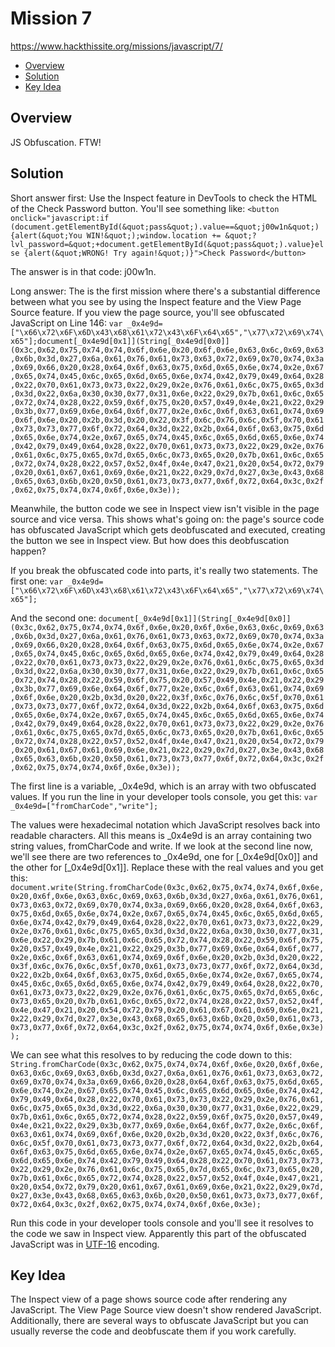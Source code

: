 # Mission 7
https://www.hackthissite.org/missions/javascript/7/

- [Overview](#overview)
- [Solution](#solution)
- [Key Idea](#key-idea)

## Overview
JS Obfuscation. FTW!

## Solution
Short answer first: Use the Inspect feature in DevTools to check the HTML of the
Check Password button. You'll see something like: `<button
onclick="javascript:if
(document.getElementById(&quot;pass&quot;).value==&quot;j00w1n&quot;){alert(&quot;You
WIN!&quot;);window.location +=
&quot;?lvl_password=&quot;+document.getElementById(&quot;pass&quot;).value}else
{alert(&quot;WRONG! Try again!&quot;)}">Check Password</button>`

The answer is in that code: j00w1n.

Long answer: The is the first mission where there's a substantial difference
between what you see by using the Inspect feature and the View Page Source
feature. If you view the page source, you'll see obfuscated JavaScript on Line
146:
`var _0x4e9d=["\x66\x72\x6F\x6D\x43\x68\x61\x72\x43\x6F\x64\x65","\x77\x72\x69\x74\x65"];document[_0x4e9d[0x1]](String[_0x4e9d[0x0]](0x3c,0x62,0x75,0x74,0x74,0x6f,0x6e,0x20,0x6f,0x6e,0x63,0x6c,0x69,0x63,0x6b,0x3d,0x27,0x6a,0x61,0x76,0x61,0x73,0x63,0x72,0x69,0x70,0x74,0x3a,0x69,0x66,0x20,0x28,0x64,0x6f,0x63,0x75,0x6d,0x65,0x6e,0x74,0x2e,0x67,0x65,0x74,0x45,0x6c,0x65,0x6d,0x65,0x6e,0x74,0x42,0x79,0x49,0x64,0x28,0x22,0x70,0x61,0x73,0x73,0x22,0x29,0x2e,0x76,0x61,0x6c,0x75,0x65,0x3d,0x3d,0x22,0x6a,0x30,0x30,0x77,0x31,0x6e,0x22,0x29,0x7b,0x61,0x6c,0x65,0x72,0x74,0x28,0x22,0x59,0x6f,0x75,0x20,0x57,0x49,0x4e,0x21,0x22,0x29,0x3b,0x77,0x69,0x6e,0x64,0x6f,0x77,0x2e,0x6c,0x6f,0x63,0x61,0x74,0x69,0x6f,0x6e,0x20,0x2b,0x3d,0x20,0x22,0x3f,0x6c,0x76,0x6c,0x5f,0x70,0x61,0x73,0x73,0x77,0x6f,0x72,0x64,0x3d,0x22,0x2b,0x64,0x6f,0x63,0x75,0x6d,0x65,0x6e,0x74,0x2e,0x67,0x65,0x74,0x45,0x6c,0x65,0x6d,0x65,0x6e,0x74,0x42,0x79,0x49,0x64,0x28,0x22,0x70,0x61,0x73,0x73,0x22,0x29,0x2e,0x76,0x61,0x6c,0x75,0x65,0x7d,0x65,0x6c,0x73,0x65,0x20,0x7b,0x61,0x6c,0x65,0x72,0x74,0x28,0x22,0x57,0x52,0x4f,0x4e,0x47,0x21,0x20,0x54,0x72,0x79,0x20,0x61,0x67,0x61,0x69,0x6e,0x21,0x22,0x29,0x7d,0x27,0x3e,0x43,0x68,0x65,0x63,0x6b,0x20,0x50,0x61,0x73,0x73,0x77,0x6f,0x72,0x64,0x3c,0x2f,0x62,0x75,0x74,0x74,0x6f,0x6e,0x3e));`

Meanwhile, the button code we see in Inspect view isn't visible in the page
source and vice versa. This shows what's going on: the page's source code has
obfuscated JavaScript which gets deobfuscated and executed, creating the button
we see in Inspect view. But how does this deobfuscation happen?

If you break the obfuscated code into parts, it's really two statements. The
first one:
`var _0x4e9d=["\x66\x72\x6F\x6D\x43\x68\x61\x72\x43\x6F\x64\x65","\x77\x72\x69\x74\x65"];`

And the second one:
`document[_0x4e9d[0x1]](String[_0x4e9d[0x0]](0x3c,0x62,0x75,0x74,0x74,0x6f,0x6e,0x20,0x6f,0x6e,0x63,0x6c,0x69,0x63,0x6b,0x3d,0x27,0x6a,0x61,0x76,0x61,0x73,0x63,0x72,0x69,0x70,0x74,0x3a,0x69,0x66,0x20,0x28,0x64,0x6f,0x63,0x75,0x6d,0x65,0x6e,0x74,0x2e,0x67,0x65,0x74,0x45,0x6c,0x65,0x6d,0x65,0x6e,0x74,0x42,0x79,0x49,0x64,0x28,0x22,0x70,0x61,0x73,0x73,0x22,0x29,0x2e,0x76,0x61,0x6c,0x75,0x65,0x3d,0x3d,0x22,0x6a,0x30,0x30,0x77,0x31,0x6e,0x22,0x29,0x7b,0x61,0x6c,0x65,0x72,0x74,0x28,0x22,0x59,0x6f,0x75,0x20,0x57,0x49,0x4e,0x21,0x22,0x29,0x3b,0x77,0x69,0x6e,0x64,0x6f,0x77,0x2e,0x6c,0x6f,0x63,0x61,0x74,0x69,0x6f,0x6e,0x20,0x2b,0x3d,0x20,0x22,0x3f,0x6c,0x76,0x6c,0x5f,0x70,0x61,0x73,0x73,0x77,0x6f,0x72,0x64,0x3d,0x22,0x2b,0x64,0x6f,0x63,0x75,0x6d,0x65,0x6e,0x74,0x2e,0x67,0x65,0x74,0x45,0x6c,0x65,0x6d,0x65,0x6e,0x74,0x42,0x79,0x49,0x64,0x28,0x22,0x70,0x61,0x73,0x73,0x22,0x29,0x2e,0x76,0x61,0x6c,0x75,0x65,0x7d,0x65,0x6c,0x73,0x65,0x20,0x7b,0x61,0x6c,0x65,0x72,0x74,0x28,0x22,0x57,0x52,0x4f,0x4e,0x47,0x21,0x20,0x54,0x72,0x79,0x20,0x61,0x67,0x61,0x69,0x6e,0x21,0x22,0x29,0x7d,0x27,0x3e,0x43,0x68,0x65,0x63,0x6b,0x20,0x50,0x61,0x73,0x73,0x77,0x6f,0x72,0x64,0x3c,0x2f,0x62,0x75,0x74,0x74,0x6f,0x6e,0x3e));`

The first line is a variable, \_0x4e9d, which is an array with two obfuscated
values. If you run the line in your developer tools console, you get this:
`var _0x4e9d=["fromCharCode","write"];`

The values were hexadecimal notation which JavaScript resolves back into
readable characters. All this means is \_0x4e9d is an array containing two
string values, fromCharCode and write. If we look at the second line now, we'll
see there are two references to \_0x4e9d, one for [\_0x4e9d[0x0]] and the other
for [\_0x4e9d[0x1]]. Replace these with the real values and you get this:
`document.write(String.fromCharCode(0x3c,0x62,0x75,0x74,0x74,0x6f,0x6e,0x20,0x6f,0x6e,0x63,0x6c,0x69,0x63,0x6b,0x3d,0x27,0x6a,0x61,0x76,0x61,0x73,0x63,0x72,0x69,0x70,0x74,0x3a,0x69,0x66,0x20,0x28,0x64,0x6f,0x63,0x75,0x6d,0x65,0x6e,0x74,0x2e,0x67,0x65,0x74,0x45,0x6c,0x65,0x6d,0x65,0x6e,0x74,0x42,0x79,0x49,0x64,0x28,0x22,0x70,0x61,0x73,0x73,0x22,0x29,0x2e,0x76,0x61,0x6c,0x75,0x65,0x3d,0x3d,0x22,0x6a,0x30,0x30,0x77,0x31,0x6e,0x22,0x29,0x7b,0x61,0x6c,0x65,0x72,0x74,0x28,0x22,0x59,0x6f,0x75,0x20,0x57,0x49,0x4e,0x21,0x22,0x29,0x3b,0x77,0x69,0x6e,0x64,0x6f,0x77,0x2e,0x6c,0x6f,0x63,0x61,0x74,0x69,0x6f,0x6e,0x20,0x2b,0x3d,0x20,0x22,0x3f,0x6c,0x76,0x6c,0x5f,0x70,0x61,0x73,0x73,0x77,0x6f,0x72,0x64,0x3d,0x22,0x2b,0x64,0x6f,0x63,0x75,0x6d,0x65,0x6e,0x74,0x2e,0x67,0x65,0x74,0x45,0x6c,0x65,0x6d,0x65,0x6e,0x74,0x42,0x79,0x49,0x64,0x28,0x22,0x70,0x61,0x73,0x73,0x22,0x29,0x2e,0x76,0x61,0x6c,0x75,0x65,0x7d,0x65,0x6c,0x73,0x65,0x20,0x7b,0x61,0x6c,0x65,0x72,0x74,0x28,0x22,0x57,0x52,0x4f,0x4e,0x47,0x21,0x20,0x54,0x72,0x79,0x20,0x61,0x67,0x61,0x69,0x6e,0x21,0x22,0x29,0x7d,0x27,0x3e,0x43,0x68,0x65,0x63,0x6b,0x20,0x50,0x61,0x73,0x73,0x77,0x6f,0x72,0x64,0x3c,0x2f,0x62,0x75,0x74,0x74,0x6f,0x6e,0x3e));`

We can see what this resolves to by reducing the code down to this:
`String.fromCharCode(0x3c,0x62,0x75,0x74,0x74,0x6f,0x6e,0x20,0x6f,0x6e,0x63,0x6c,0x69,0x63,0x6b,0x3d,0x27,0x6a,0x61,0x76,0x61,0x73,0x63,0x72,0x69,0x70,0x74,0x3a,0x69,0x66,0x20,0x28,0x64,0x6f,0x63,0x75,0x6d,0x65,0x6e,0x74,0x2e,0x67,0x65,0x74,0x45,0x6c,0x65,0x6d,0x65,0x6e,0x74,0x42,0x79,0x49,0x64,0x28,0x22,0x70,0x61,0x73,0x73,0x22,0x29,0x2e,0x76,0x61,0x6c,0x75,0x65,0x3d,0x3d,0x22,0x6a,0x30,0x30,0x77,0x31,0x6e,0x22,0x29,0x7b,0x61,0x6c,0x65,0x72,0x74,0x28,0x22,0x59,0x6f,0x75,0x20,0x57,0x49,0x4e,0x21,0x22,0x29,0x3b,0x77,0x69,0x6e,0x64,0x6f,0x77,0x2e,0x6c,0x6f,0x63,0x61,0x74,0x69,0x6f,0x6e,0x20,0x2b,0x3d,0x20,0x22,0x3f,0x6c,0x76,0x6c,0x5f,0x70,0x61,0x73,0x73,0x77,0x6f,0x72,0x64,0x3d,0x22,0x2b,0x64,0x6f,0x63,0x75,0x6d,0x65,0x6e,0x74,0x2e,0x67,0x65,0x74,0x45,0x6c,0x65,0x6d,0x65,0x6e,0x74,0x42,0x79,0x49,0x64,0x28,0x22,0x70,0x61,0x73,0x73,0x22,0x29,0x2e,0x76,0x61,0x6c,0x75,0x65,0x7d,0x65,0x6c,0x73,0x65,0x20,0x7b,0x61,0x6c,0x65,0x72,0x74,0x28,0x22,0x57,0x52,0x4f,0x4e,0x47,0x21,0x20,0x54,0x72,0x79,0x20,0x61,0x67,0x61,0x69,0x6e,0x21,0x22,0x29,0x7d,0x27,0x3e,0x43,0x68,0x65,0x63,0x6b,0x20,0x50,0x61,0x73,0x73,0x77,0x6f,0x72,0x64,0x3c,0x2f,0x62,0x75,0x74,0x74,0x6f,0x6e,0x3e);`

Run this code in your developer tools console and you'll see it resolves to the
code we saw in Inspect view. Apparently this part of the obfuscated JavaScript
was in [UTF-16](https://en.wikipedia.org/wiki/UTF-16) encoding.

## Key Idea
The Inspect view of a page shows source code after rendering any JavaScript. The
View Page Source view doesn't show rendered JavaScript. Additionally, there are
several ways to obfuscate JavaScript but you can usually reverse the code and
deobfuscate them if you work carefully.